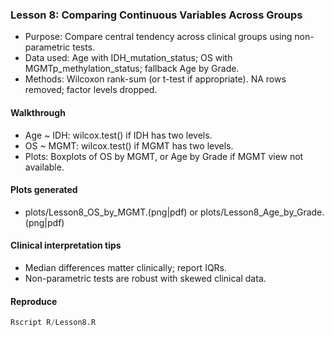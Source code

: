 ### Lesson 8: Comparing Continuous Variables Across Groups

- Purpose: Compare central tendency across clinical groups using non-parametric tests.
- Data used: Age with IDH_mutation_status; OS with MGMTp_methylation_status; fallback Age by Grade.
- Methods: Wilcoxon rank-sum (or t-test if appropriate). NA rows removed; factor levels dropped.

#### Walkthrough
- Age ~ IDH: wilcox.test() if IDH has two levels.
- OS ~ MGMT: wilcox.test() if MGMT has two levels.
- Plots: Boxplots of OS by MGMT, or Age by Grade if MGMT view not available.

#### Plots generated
- plots/Lesson8_OS_by_MGMT.(png|pdf) or plots/Lesson8_Age_by_Grade.(png|pdf)

#### Clinical interpretation tips
- Median differences matter clinically; report IQRs.
- Non-parametric tests are robust with skewed clinical data.

#### Reproduce
```r
Rscript R/Lesson8.R
```


